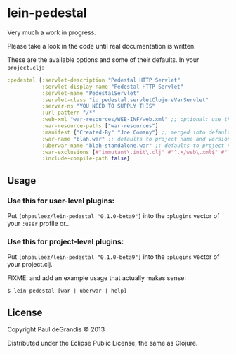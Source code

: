 # lein-pedestal

Very much a work in progress.

Please take a look in the code until real documentation is written.

These are the available options and some of their defaults.  In your `project.clj`:
```clojure
:pedestal {:servlet-description "Pedestal HTTP Servlet"
           :servlet-display-name "Pedestal HTTP Servlet"
           :servlet-name "PedestalServlet"
           :servlet-class "io.pedestal.servletClojureVarServlet"
           :server-ns "YOU NEED TO SUPPLY THIS"
           :url-pattern "/*"
           :web-xml "war-resources/WEB-INF/web.xml" ;; optional: use this instead of generating
           :war-resource-paths ["war-resources"]
           :manifest {"Created-By" "Joe Comany"} ;; merged into defaults
           :war-name "blah.war" ;; defaults to project name and version
           :uberwar-name "blah-standalone.war" ;; defaults to project name and version -standalone
           :war-exclusions [#"immutant\.init\.clj" #"^.+/web\.xml$" #"^.+/myapp-.+.conf$" #"^.+/logback-test\.xml$" ] ;; optional: a vector of regex strings
           :include-compile-path false}
```

## Usage

### Use this for user-level plugins:

Put `[ohpauleez/lein-pedestal "0.1.0-beta9"]` into the `:plugins` vector of your
`:user` profile or...

### Use this for project-level plugins:

Put `[ohpauleez/lein-pedestal "0.1.0-beta9"]` into the `:plugins` vector of your project.clj.

FIXME: and add an example usage that actually makes sense:

    $ lein pedestal [war | uberwar | help]

## License

Copyright Paul deGrandis © 2013

Distributed under the Eclipse Public License, the same as Clojure.

